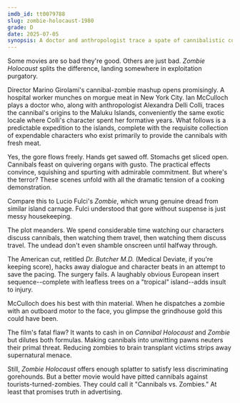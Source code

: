 ```yaml
---
imdb_id: tt0079788
slug: zombie-holocaust-1980
grade: D
date: 2025-07-05
synopsis: A doctor and anthropologist trace a spate of cannibalistic corpse mutilations to a tropical island where they encounter a shady doctor and shambling natives. 
---
```


Some movies are so bad they're good. Others are just bad. _Zombie Holocaust_ splits the difference, landing somewhere in exploitation purgatory.

Director Marino Girolami's cannibal-zombie mashup opens promisingly. A hospital worker munches on morgue meat in New York City. Ian McCulloch plays a doctor who, along with anthropologist Alexandra Delli Colli, traces the cannibal's origins to the Maluku Islands, conveniently the same exotic locale where Colli's character spent her formative years. What follows is a predictable expedition to the islands, complete with the requisite collection of expendable characters who exist primarily to provide the cannibals with fresh meat.

Yes, the gore flows freely. Hands get sawed off. Stomachs get sliced open. Cannibals feast on quivering organs with gusto. The practical effects convince, squishing and spurting with admirable commitment. But where's the terror? These scenes unfold with all the dramatic tension of a cooking demonstration.

Compare this to Lucio Fulci's <span data-imdb-id="tt0080057">_Zombie_</span>, which wrung genuine dread from similar island carnage. Fulci understood that gore without suspense is just messy housekeeping.

The plot meanders. We spend considerable time watching our characters discuss cannibals, then watching them travel, then watching them discuss travel. The undead don't even shamble onscreen until halfway through. 

The American cut, retitled _Dr. Butcher M.D._ (Medical Deviate, if you're keeping score), hacks away dialogue and character beats in an attempt to save the pacing. The surgery fails. A laughably obvious European insert sequence--complete with leafless trees on a "tropical" island--adds insult to injury.

McCulloch does his best with thin material. When he dispatches a zombie with an outboard motor to the face, you glimpse the grindhouse gold this could have been. 

The film's fatal flaw? It wants to cash in on <span data-imdb-id="tt0078935">_Cannibal Holocaust_</span> and _Zombie_ but dilutes both formulas. Making cannibals into unwitting pawns neuters their primal threat. Reducing zombies to brain transplant victims strips away supernatural menace.

Still, _Zombie Holocaust_ offers enough splatter to satisfy less discriminating gorehounds. But a better movie would have pitted cannibals against tourists-turned-zombies. They could call it "Cannibals vs. Zombies." At least that promises truth in advertising.
